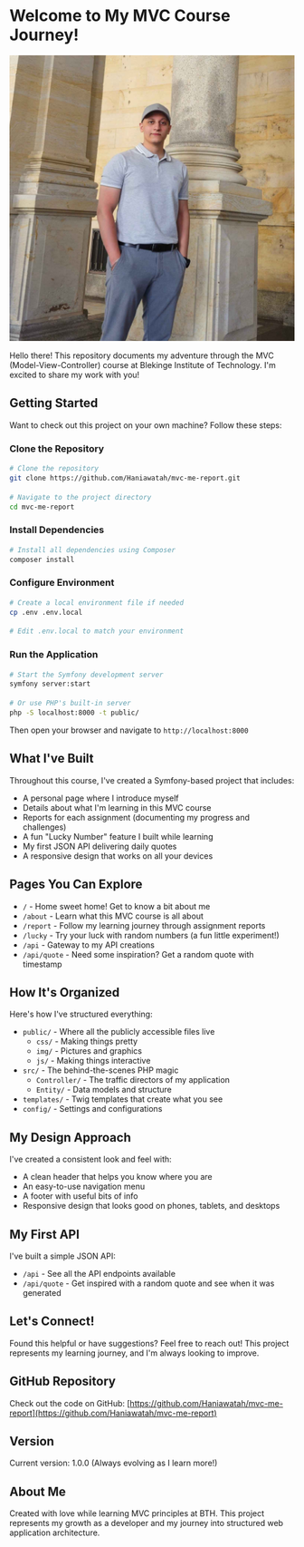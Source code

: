 # Welcome to My MVC Course Journey!

![MVC Pattern](public/img/mvc-pattern.jpg)

Hello there! This repository documents my adventure through the MVC (Model-View-Controller) course at Blekinge Institute of Technology. I'm excited to share my work with you!

## Getting Started

Want to check out this project on your own machine? Follow these steps:

### Clone the Repository

```bash
# Clone the repository
git clone https://github.com/Haniawatah/mvc-me-report.git

# Navigate to the project directory
cd mvc-me-report
```

### Install Dependencies

```bash
# Install all dependencies using Composer
composer install
```

### Configure Environment

```bash
# Create a local environment file if needed
cp .env .env.local

# Edit .env.local to match your environment
```

### Run the Application

```bash
# Start the Symfony development server
symfony server:start

# Or use PHP's built-in server
php -S localhost:8000 -t public/
```

Then open your browser and navigate to `http://localhost:8000`

## What I've Built

Throughout this course, I've created a Symfony-based project that includes:

- A personal page where I introduce myself
- Details about what I'm learning in this MVC course
- Reports for each assignment (documenting my progress and challenges)
- A fun "Lucky Number" feature I built while learning
- My first JSON API delivering daily quotes
- A responsive design that works on all your devices

## Pages You Can Explore

- `/` - Home sweet home! Get to know a bit about me
- `/about` - Learn what this MVC course is all about
- `/report` - Follow my learning journey through assignment reports
- `/lucky` - Try your luck with random numbers (a fun little experiment!)
- `/api` - Gateway to my API creations
- `/api/quote` - Need some inspiration? Get a random quote with timestamp


## How It's Organized

Here's how I've structured everything:

- `public/` - Where all the publicly accessible files live
  - `css/` - Making things pretty
  - `img/` - Pictures and graphics
  - `js/` - Making things interactive
- `src/` - The behind-the-scenes PHP magic
  - `Controller/` - The traffic directors of my application
  - `Entity/` - Data models and structure
- `templates/` - Twig templates that create what you see
- `config/` - Settings and configurations

## My Design Approach

I've created a consistent look and feel with:
- A clean header that helps you know where you are
- An easy-to-use navigation menu
- A footer with useful bits of info
- Responsive design that looks good on phones, tablets, and desktops

## My First API

I've built a simple JSON API:
- `/api` - See all the API endpoints available
- `/api/quote` - Get inspired with a random quote and see when it was generated

## Let's Connect!

Found this helpful or have suggestions? Feel free to reach out! This project represents my learning journey, and I'm always looking to improve.

## GitHub Repository

Check out the code on GitHub: [https://github.com/Haniawatah/mvc-me-report](https://github.com/Haniawatah/mvc-me-report)

## Version

Current version: 1.0.0 (Always evolving as I learn more!)

## About Me

Created with love while learning MVC principles at BTH. This project represents my growth as a developer and my journey into structured web application architecture.
